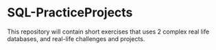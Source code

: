 # SQL-PracticeProjects
This repository will contain short exercises that uses 2 complex real life databases, and real-life challenges and projects. 
